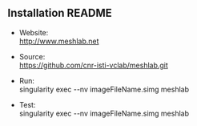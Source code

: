 ## Installation README

* Website:  
            http://www.meshlab.net
* Source:   
            https://github.com/cnr-isti-vclab/meshlab.git

* Run:      
            singularity exec --nv imageFileName.simg meshlab

* Test:     
            singularity exec --nv imageFileName.simg meshlab
